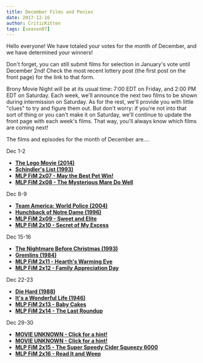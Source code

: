 ```yaml
---
title: December Films and Ponies
date: 2017-12-16
author: CriticKitten
tags: [season07]
---
```


Hello everyone!  We have totaled your votes for the month of December, and we have determined your winners!

Don't forget, you can still submit films for selection in January's vote until December 2nd!  Check the most recent lottery post (the first post on the front page) for the link to that form.

Brony Movie Night will be at its usual time: 7:00 EDT on Friday, and 2:00 PM EDT on Saturday.  Each week, we'll announce the next two films to be shown during intermission on Saturday.  As for the rest, we'll provide you with little "clues" to try and figure them out.  But don't worry: if you're not into that sort of thing or you can't make it on Saturday, we'll continue to update the front page with each week's films.  That way, you'll always know which films are coming next!

The films and episodes for the month of December are.... 

Dec 1-2
-	**[The Lego Movie (2014)][m1]**
-	**[Schindler's List (1993)][m2]**
-	**[MLP FiM 2x07 - May the Best Pet Win!][p1]**
-	**[MLP FiM 2x08 - The Mysterious Mare Do Well][p2]**

Dec 8-9
-	**[Team America: World Police (2004)][m3]**
-	**[Hunchback of Notre Dame (1996)][m4]**
-	**[MLP FiM 2x09 - Sweet and Elite][p3]**
-	**[MLP FiM 2x10 - Secret of My Excess][p4]**

Dec 15-16
-	**[The Nightmare Before Christmas (1993)][m5]**
-	**[Gremlins (1984)][m6]**
-	**[MLP FiM 2x11 - Hearth's Warming Eve][p5]**
-	**[MLP FiM 2x12 - Family Appreciation Day][p6]**

Dec 22-23
-	**[Die Hard (1988)][m7]**
-	**[It's a Wonderful Life (1946)][m8]**
-	**[MLP FiM 2x13 - Baby Cakes][p7]**
-	**[MLP FiM 2x14 - The Last Roundup][p8]**

Dec 29-30
-	**[MOVIE UNKNOWN - Click for a hint!][m9]**
-	**[MOVIE UNKNOWN - Click for a hint!][m10]**
-	**[MLP FiM 2x15 - The Super Speedy Cider Squeezy 6000][p9]**
-	**[MLP FiM 2x16 - Read It and Weep][p10]**

[m1]: http://www.imdb.com/title/tt1490017/
[m2]: http://www.imdb.com/title/tt0108052/
[m3]: http://www.imdb.com/title/tt0372588/
[m4]: http://www.imdb.com/title/tt0116583/
[m5]: http://www.imdb.com/title/tt0107688/
[m6]: http://www.imdb.com/title/tt0087363/
[m7]: http://www.imdb.com/title/tt0095016/
[m8]: http://www.imdb.com/title/tt0038650/
[m9]: https://www.mariowiki.com/images/thumb/8/84/Frog_Odyssey.JPG/180px-Frog_Odyssey.JPG
[m10]: https://upload.wikimedia.org/wikipedia/commons/thumb/f/f4/The_Scream.jpg/1200px-The_Scream.jpg
[p1]: http://www.imdb.com/title/tt2071867/
[p2]: http://www.imdb.com/title/tt2071868/
[p3]: http://www.imdb.com/title/tt2071869/
[p4]: http://www.imdb.com/title/tt2071863/
[p5]: http://www.imdb.com/title/tt2116413/
[p6]: http://www.imdb.com/title/tt2135785/
[p7]: http://www.imdb.com/title/tt2148355/
[p8]: http://www.imdb.com/title/tt2143427/
[p9]: http://www.imdb.com/title/tt2160921/
[p10]: http://www.imdb.com/title/tt2173457/
